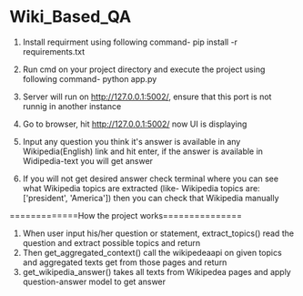 # Wiki_Based_QA

1. Install requirment using following command-
pip install -r requirements.txt

3. Run cmd on your project directory and execute the project using following command-
python app.py

4. Server will run on http://127.0.0.1:5002/, ensure that this port is not runnig in another instance

5. Go to browser, hit http://127.0.0.1:5002/ now UI is displaying

6. Input any question you think it's answer is available in any Wikipedia(English) link and hit enter, if the answer is available in Widipedia-text you will get answer

7. If you will not get desired answer check terminal where you can see what Wikipedia topics are extracted (like- Wikipedia topics are: ['president', 'America']) then you can check that Wikipedia manually

=============How the project works===============
1. When user input his/her question or statement, extract_topics() read the question and extract possible topics and return
2. Then get_aggregated_context() call the wikipedeaapi on given topics and aggregated texts get from those pages and return
3. get_wikipedia_answer() takes all texts from Wikipedea pages and apply question-answer model to get answer